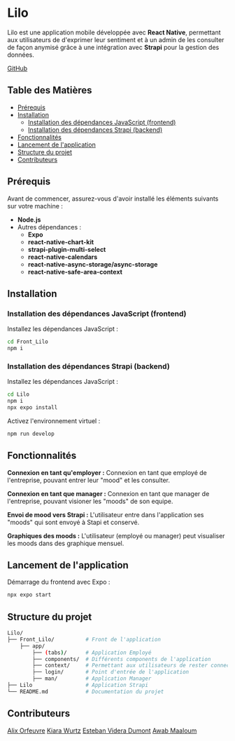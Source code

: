# **Lilo**

Lilo est une application mobile développée avec **React Native**, permettant aux utilisateurs de d'exprimer leur sentiment et à un admin de les consulter de façon anymisé grâce à une intégration avec **Strapi** pour la gestion des données.

[GitHub](https://github.com/AlixOrf/Lilo.git)


## **Table des Matières**

- [Prérequis](#prérequis)
- [Installation](#installation)
  - [Installation des dépendances JavaScript (frontend)](#installation-des-dépendances-javascript-frontend)
  - [Installation des dépendances Strapi (backend)](#installation-des-dépendances-strapi-backend)
- [Fonctionnalités](#fonctionnalités)
- [Lancement de l'application](#lancement-de-lapplication)
- [Structure du projet](#structure-du-projet)
- [Contributeurs](#contributeurs)

## **Prérequis**

Avant de commencer, assurez-vous d'avoir installé les éléments suivants sur votre machine :

- **Node.js**
- Autres dépendances :
  - **Expo**
  - **react-native-chart-kit**
  - **strapi-plugin-multi-select**
  - **react-native-calendars**
  - **react-native-async-storage/async-storage** 
  - **react-native-safe-area-context** 

## **Installation**

### **Installation des dépendances JavaScript (frontend)**

Installez les dépendances JavaScript :

```bash
cd Front_Lilo
npm i
```
### **Installation des dépendances Strapi (backend)**
Installez les dépendances JavaScript :
```bash
cd Lilo
npm i
npx expo install
```

Activez l'environnement virtuel :

```bash
npm run develop
```

## **Fonctionnalités**

**Connexion en tant qu'employer :** Connexion en tant que employé de l'entreprise, pouvant entrer leur "mood" et les consulter. 

**Connexion en tant que manager :** Connexion en tant que manager de l'entreprise, pouvant visioner les "moods" de son equipe.

**Envoi de mood vers Strapi :** L'utilisateur entre dans l'application ses "moods" qui sont envoyé à Stapi et conservé.

**Graphiques des moods :** L'utilisateur (employé ou manager) peut visualiser les moods dans des graphique mensuel.

## **Lancement de l'application**
Démarrage du frontend avec Expo :

```bash
npx expo start
```

## **Structure du projet**
```bash
Lilo/
├── Front_Lilo/          # Front de l'application
    ├── app/             
        ├── (tabs)/      # Application Employé
        ├── components/  # Différents components de l'application
        ├── context/     # Permettant aux utilisateurs de rester connecté
        ├── login/       # Point d'entrée de l'application
        ├── man/         # Application Manager
├── Lilo                 # Application Strapi
└── README.md            # Documentation du projet
```

## **Contributeurs**
[Alix Orfeuvre](https://github.com/AlixOrf)
[Kiara Wurtz](https://github.com/Kiaraw)
[Esteban Videra Dumont](https://github.com/Esteban-13)
[Awab Maaloum](https://github.com/awab26)